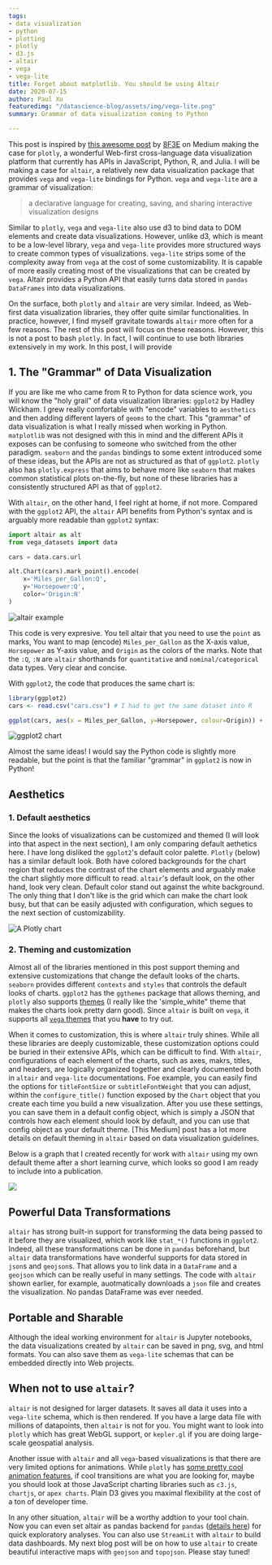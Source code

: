 ```yaml
---
tags:
- data visualization
- python
- plotting
- plotly
- d3.js
- altair
- vega
- vega-lite
title: Forget about matplotlib. You should be using Altair
date: 2020-07-15
author: Paul Xu
featuredimg: "/datascience-blog/assets/img/vega-lite.png"
summary: Grammar of data visualization coming to Python

---
```

This post is inspired by [this awesome post](https://medium.com/swlh/forget-matplotlib-you-should-be-using-plotly-ada76b650ff4) by [8F3E](https://medium.com/@8F3E) on Medium making the case for `plotly`, a wonderful Web-first cross-language data visualization platform that currently has APIs in JavaScript, Python, R, and Julia. I will be making a case for `altair`, a relatively new data visualization package that provides `vega` and `vega-lite` bindings for Python. `vega` and `vega-lite` are a grammar of visualization:

> a declarative language for creating, saving, and sharing interactive visualization designs

Similar to `plotly`, `vega` and `vega-lite` also use d3 to bind data to DOM elements and create data visualizations. However, unlike d3, which is meant to be a low-level library, `vega` and `vega-lite` provides more structured ways to create common types of visualizations. `vega-lite` strips some of the complexity away from `vega` at the cost of some customizability. It is capable of more easily creating most of the visualizations that can be created by `vega`. Altair provides a Python API that easily turns data stored in `pandas` `DataFrames` into data visualizations.

On the surface, both `plotly` and `altair` are very similar. Indeed, as Web-first data visualization libraries, they offer quite similar functionalities. In practice, however, I find myself gravitate towards `altair` more often for a few reasons. The rest of this post will focus on these reasons. However, this is not a post to bash `plotly`. In fact, I will continue to use both libraries extensively in my work. In this post, I will provide

## 1. The "Grammar" of Data Visualization

If you are like me who came from R to Python for data science work, you will know the "holy grail" of data visualization libraries: `ggplot2` by Hadley Wickham. I grew really comfortable with "encode" variables to `aesthetics` and then adding different layers of `geoms` to the chart. This "grammar" of data visualization is what I really missed when working in Python. `matplotlib` was not designed with this in mind and the different APIs it exposes can be confusing to someone who switched from the other paradigm. `seaborn` and the `pandas` bindings to some extent introduced some of these ideas, but the APIs are not as structured as that of `ggplot2`. `plotly` also has `plotly.express` that aims to behave more like `seaborn` that makes common statistical plots on-the-fly, but none of these libraries has a consistently structured API as that of `ggplot2`.

With `altair`, on the other hand, I feel right at home, if not more. Compared with the `ggplot2` API, the `altair` API benefits from Python's syntax and is arguably more readable than `ggplot2` syntax:

``` python
import altair as alt
from vega_datasets import data

cars = data.cars.url

alt.Chart(cars).mark_point().encode(
    x='Miles_per_Gallon:Q',
    y='Horsepower:Q',
    color='Origin:N'
)
```

![altair example](/datascience-blog/assets/img/visualization-3.png "An example of an altair chart")

This code is very expresive. You tell altair that you need to use the `point` as marks, You want to map (encode) `Miles_per_Gallon` as the X-axis value, `Horsepower` as Y-axis value, and `Origin` as the colors of the marks. Note that the `:Q`, `:N` are `altair` shorthands for `quantitative` and `nominal/categorical` data types. Very clear and concise.

With `ggplot2`, the code that produces the same chart is:

``` r
library(ggplot2)
cars <- read.csv("cars.csv") # I had to get the same dataset into R

ggplot(cars, aes(x = Miles_per_Gallon, y=Horsepower, colour=Origin)) + geom_point()
```

![ggplot2 chart](/datascience-blog/assets/img/ggplot.png "An example of a ggplot2 chart")

Almost the same ideas! I would say the Python code is slightly more readable, but the point is that the familiar "grammar" in `ggplot2` is now in Python!

## Aesthetics

### 1. Default aesthetics

Since the looks of visualizations can be customized and themed (I will look into that aspect in the next section), I am only comparing default aethetics here. I have long disliked the `ggplot2`'s default color palette. `Plotly` (below) has a similar default look. Both have colored backgrounds for the chart region that reduces the contrast of the chart elements and arguably make the chart slightly more difficult to read. `altair`'s default look, on the other hand, look very clean. Default color stand out against the white background. The only thing that I don't like is the grid which can make the chart look busy, but that can be easily adjusted with configuration, which segues to the next section of customizability.

![A Plotly chart](/datascience-blog/assets/img/newplot-1.png "An example of a Plotly chart")

### 2. Theming and customization

Almost all of the libraries mentioned in this post support theming and extensive customizations that change the default looks of the charts. `seaborn` provides different `contexts` and `styles` that controls the default looks of charts. `ggplot2` has the `ggthemes` package that allows theming, and `plotly` also supports [themes](https://plotly.com/python/templates/) (I really like the 'simple_white" theme that makes the charts look pretty darn good). Since `altair` is built on `vega`, it supports all [`vega` themes](https://vega.github.io/vega-themes/) that you **have** to try out.

When it comes to customization, this is where `altair` truly shines. While all these libraries are deeply customizable, these customization options could be buried in their extensive APIs, which can be difficult to find. With `altair`, configurations of each element of the charts, such as axes, makrs, titles, and headers, are logically organized together and clearly documented both in `altair` and `vega-lite` documentations. Foe example, you can easily find the options for `titleFontSize` or `subtitleFontWeight` that you can adjust, within the `configure_title()` function exposed by the `Chart` object that you create each time you build a new visualization. After you use these settings, you can save them in a default config object, which is simply a JSON that controls how each element should look by default, and you can use that config object as your default theme. \[This Medium\] post has a lot more details on default theming in `altair` based on data visualization guidelines.

Below is a graph that I created recently for work with `altair` using my own default theme after a short learning curve, which looks so good I am ready to include into a publication.

![](/datascience-blog/assets/img/visualization-8.png)

## Powerful Data Transformations

`altair` has strong built-in support for transforming the data being passed to it before they are visualized, which work like `stat_*()` functions in `ggplot2`. Indeed, all these transformations can be done in `pandas` beforehand, but `altair` data transformations have wonderful supports for data stored in `json`s and `geojson`s. That allows you to link data in a `DataFrame` and a `geojson` which can be really useful in many settings. The code with `altair` shown earlier, for example, auotmatically downloads a `json` file and creates the visualization. No pandas DataFrame was ever needed.

## Portable and Sharable

Although the ideal working environment for `altair` is Jupyter notebooks, the data visualizations created by `altair` can be saved in png, svg, and html formats. You can also save them as `vega-lite` schemas that can be embedded directly into Web projects.

## When not to use `altair`?

`altair` is not designed for larger datasets. It saves all data it uses into a `vega-lite` schema, which is then rendered. If you have a large data file with millions of datapoints, then `altair` is not for you. You might want to look into `plotly` which has great WebGL support, or `kepler.gl` if you are doing large-scale geospatial analysis.

Another issue with `altair` and all `vega`-based visualizations is that there are very limited options for animations. While `plotly` has [some pretty cool animation features](https://plotly.com/python/animations/), if cool transitions are what you are looking for, maybe you should look at those JavaScript charting libraries such as `c3.js`, `chartjs`, or `apex charts`. Plain D3 gives you maximal flexibility at the cost of a ton of developer time.

In any other situation, `altair` will be a worthy addtion to your tool chain. Now you can even set altair as pandas backend for `pandas` ([details here](https://github.com/altair-viz/altair_pandas)) for quick exploratory analyses. You can also use `StreamLit` with `altair` to build data dashboards. My next blog post will be on how to use `altair` to create beautiful interactive maps with `geojson` and `topojson`. Please stay tuned!